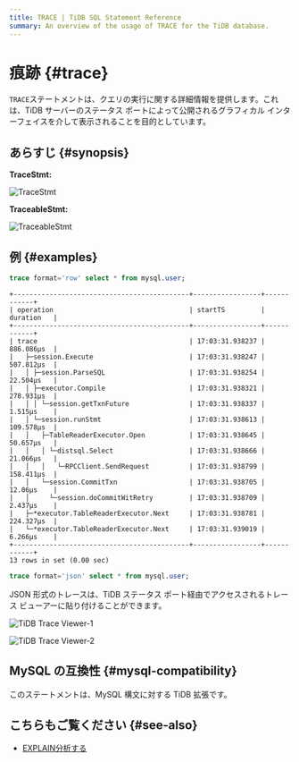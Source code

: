 ```yaml
---
title: TRACE | TiDB SQL Statement Reference
summary: An overview of the usage of TRACE for the TiDB database.
---
```


# 痕跡 {#trace}

`TRACE`ステートメントは、クエリの実行に関する詳細情報を提供します。これは、TiDB サーバーのステータス ポートによって公開されるグラフィカル インターフェイスを介して表示されることを目的としています。

## あらすじ {#synopsis}

**TraceStmt:**

![TraceStmt](https://download.pingcap.com/images/docs/sqlgram/TraceStmt.png)

**TraceableStmt:**

![TraceableStmt](https://download.pingcap.com/images/docs/sqlgram/TraceableStmt.png)

## 例 {#examples}


```sql
trace format='row' select * from mysql.user;
```

```
+--------------------------------------------+-----------------+------------+
| operation                                  | startTS         | duration   |
+--------------------------------------------+-----------------+------------+
| trace                                      | 17:03:31.938237 | 886.086µs  |
|   ├─session.Execute                        | 17:03:31.938247 | 507.812µs  |
|   │ ├─session.ParseSQL                     | 17:03:31.938254 | 22.504µs   |
|   │ ├─executor.Compile                     | 17:03:31.938321 | 278.931µs  |
|   │ │ └─session.getTxnFuture               | 17:03:31.938337 | 1.515µs    |
|   │ └─session.runStmt                      | 17:03:31.938613 | 109.578µs  |
|   │   ├─TableReaderExecutor.Open           | 17:03:31.938645 | 50.657µs   |
|   │   │ └─distsql.Select                   | 17:03:31.938666 | 21.066µs   |
|   │   │   └─RPCClient.SendRequest          | 17:03:31.938799 | 158.411µs  |
|   │   └─session.CommitTxn                  | 17:03:31.938705 | 12.06µs    |
|   │     └─session.doCommitWitRetry         | 17:03:31.938709 | 2.437µs    |
|   ├─*executor.TableReaderExecutor.Next     | 17:03:31.938781 | 224.327µs  |
|   └─*executor.TableReaderExecutor.Next     | 17:03:31.939019 | 6.266µs    |
+--------------------------------------------+-----------------+------------+
13 rows in set (0.00 sec)
```


```sql
trace format='json' select * from mysql.user;
```

JSON 形式のトレースは、TiDB ステータス ポート経由でアクセスされるトレース ビューアーに貼り付けることができます。

![TiDB Trace Viewer-1](https://download.pingcap.com/images/docs/trace-paste.png)

![TiDB Trace Viewer-2](https://download.pingcap.com/images/docs/trace-view.png)

## MySQL の互換性 {#mysql-compatibility}

このステートメントは、MySQL 構文に対する TiDB 拡張です。

## こちらもご覧ください {#see-also}

-   [EXPLAIN分析する](/sql-statements/sql-statement-explain-analyze.md)
